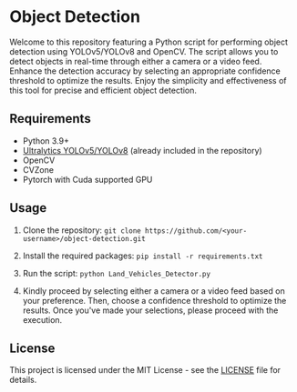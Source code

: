 # Object Detection

Welcome to this repository featuring a Python script for performing object detection using YOLOv5/YOLOv8 and OpenCV. The script allows you to detect objects in real-time through either a camera or a video feed. Enhance the detection accuracy by selecting an appropriate confidence threshold to optimize the results. Enjoy the simplicity and effectiveness of this tool for precise and efficient object detection.

## Requirements

- Python 3.9+
- [Ultralytics YOLOv5/YOLOv8](https://github.com/ultralytics) (already included in the repository)
- OpenCV
- CVZone
- Pytorch with Cuda supported GPU

## Usage

1. Clone the repository:
`git clone https://github.com/<your-username>/object-detection.git`


2. Install the required packages:
`pip install -r requirements.txt`


3. Run the script:
`python Land_Vehicles_Detector.py`


4. Kindly proceed by selecting either a camera or a video feed based on your preference. Then, choose a confidence threshold to optimize the results. Once you've made your selections, please proceed with the execution.

## License

This project is licensed under the MIT License - see the [LICENSE](LICENSE) file for details.
